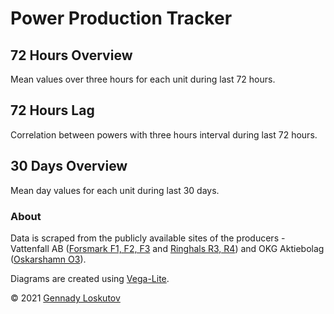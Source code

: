 # Power Production Tracker

## 72 Hours Overview

Mean values over three hours for each unit during last 72 hours.

<div id="html1" markdown="0">
<div id="day3" markdown="0"></div>

<script type="text/javascript" markdown="0">
  var spec3 = "graph3.json";
  var opt = { actions: {export: true, source: false, compiled: false, editor: false}};
  vegaEmbed('#day3', spec3, opt).then(function(result) {
    // Access the Vega view instance (https://vega.github.io/vega/docs/api/view/) as result.view
  }).catch(console.error);
</script></div>

## 72 Hours Lag

Correlation between powers with three hours interval during last 72 hours.

<div id="html2" markdown="0">
<div id="dayLag" markdown="0"></div>

<script type="text/javascript" markdown="0">
  var specLag = "graphLag.json";
  var opt = { actions: {export: true, source: false, compiled: false, editor: false}};
  vegaEmbed('#dayLag', specLag, opt).then(function(result) {
    // Access the Vega view instance (https://vega.github.io/vega/docs/api/view/) as result.view
  }).catch(console.error);
</script></div>

## 30 Days Overview

Mean day values for each unit during last 30 days.

<div id="html3" markdown="0">
<div id="month1" markdown="0"></div>

<script type="text/javascript" markdown="0">
  var spec30 = "graph30.json";
  vegaEmbed('#month1', spec30, opt).then(function(result) {
    // Access the Vega view instance (https://vega.github.io/vega/docs/api/view/) as result.view
  }).catch(console.error);
</script></div>

### About

Data is scraped from the publicly available sites of the producers - Vattenfall AB ([Forsmark F1, F2, F3](https://group.vattenfall.com/se/var-verksamhet/forsmark) and [Ringhals R3, R4](https://group.vattenfall.com/se/var-verksamhet/ringhals)) and OKG Aktiebolag ([Oskarshamn O3](https://www.okg.se/en)).

Diagrams are created using [Vega-Lite](https://vega.github.io/).

&copy; 2021 [Gennady Loskutov](https://twitter.com/binxs_se)
